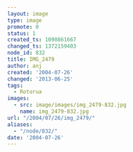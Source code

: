 ```yaml
---
layout: image
type: image
promote: 0
status: 1
created_ts: 1090861667
changed_ts: 1372159403
node_id: 832
title: IMG_2479
author: anj
created: '2004-07-26'
changed: '2013-06-25'
tags:
  - Rotorua
images:
  - src: image/images/img_2479-832.jpg
    name: img_2479-832.jpg
url: "/2004/07/26/img_2479/"
aliases:
  - "/node/832/"
date: '2004-07-26'
---
```


